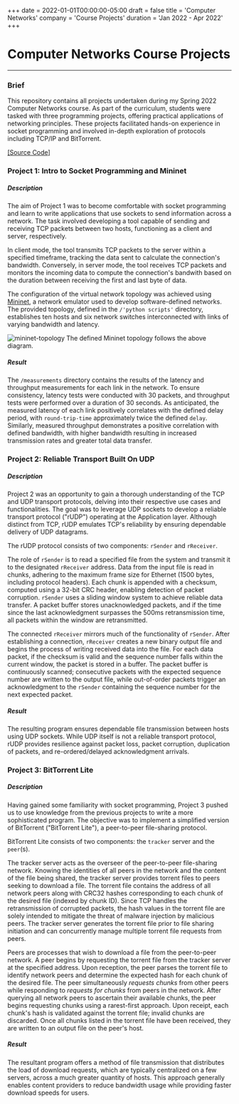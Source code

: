 +++
date = 2022-01-01T00:00:00-05:00
draft = false
title = 'Computer Networks'
company = 'Course Projects'
duration = 'Jan 2022 - Apr 2022'
+++

# Computer Networks Course Projects

***

### Brief

This repository contains all projects undertaken during my Spring 2022 Computer Networks course. As part of the curriculum, students were tasked with three programming projects, offering practical applications of networking principles. These projects facilitated hands-on experience in socket programming and involved in-depth exploration of protocols including TCP/IP and BitTorrent.

[[Source Code]](https://github.com/meshinc1/computer-networks/tree/main)

### Project 1: Intro to Socket Programming and Mininet

##### Description

The aim of Project 1 was to become comfortable with socket programming and learn to write applications that use sockets to send information across a network. The task involved developing a tool capable of sending and receiving TCP packets between two hosts, functioning as a client and server, respectively.

In client mode, the tool transmits TCP packets to the server within a specified timeframe, tracking the data sent to calculate the connection's bandwidth. Conversely, in server mode, the tool receives TCP packets and monitors the incoming data to compute the connection's bandwith based on the duration between receiving the first and last byte of data.

The configuration of the virtual network topology was achieved using [Mininet](https://mininet.org/), a network emulator used to develop software-defined networks. The provided topology, defined in the `/'python scripts'` directory, establishes ten hosts and six network switches interconnected with links of varying bandwidth and latency. 

![mininet-topology](https://github.com/meshinc1/computer-networks/assets/63004334/501343d2-2462-41ff-999c-c56e8c4b10dd)
The defined Mininet topology follows the above diagram.

##### Result

The `/measurements` directory contains the results of the latency and throughput measurements for each link in the network. To ensure consistency, latency tests were conducted with 30 packets, and throughput tests were performed over a duration of 30 seconds. As anticipated, the measured latency of each link positively correlates with the defined delay period, with `round-trip-time` approximately twice the defined `delay`. Similarly, measured throughput demonstrates a positive correlation with defined bandwidth, with higher bandwidth resulting in increased transmission rates and greater total data transfer.

### Project 2: Reliable Transport Built On UDP

##### Description

Project 2 was an opportunity to gain a thorough understanding of the TCP and UDP transport protocols, delving into their respective use cases and functionalities. The goal was to leverage UDP sockets to develop a reliable transport protocol ("rUDP") operating at the Application layer. Although distinct from TCP, rUDP emulates TCP's reliability by ensuring dependable delivery of UDP datagrams.

The rUDP protocol consists of two components: `rSender` and `rReceiver`. 

The role of `rSender` is to read a specified file from the system and transmit it to the designated `rReceiver` address. Data from the input file is read in chunks, adhering to the maximum frame size for Ethernet (1500 bytes, including protocol headers). Each chunk is appended with a checksum, computed using a 32-bit CRC header, enabling detection of packet corruption. `rSender` uses a sliding window system to achieve reliable data transfer. A packet buffer stores unacknowledged packets, and if the time since the last acknowledgment surpasses the 500ms retransmission time, all packets within the window are retransmitted.

The connected `rReceiver` mirrors much of the functionality of `rSender`. After establishing a connection, `rReceiver` creates a new binary output file and begins the process of writing received data into the file. For each data packet, if the checksum is valid and the sequence number falls within the current window, the packet is stored in a buffer. The packet buffer is continuously scanned; consecutive packets with the expected sequence number are written to the output file, while out-of-order packets trigger an acknowledgment to the `rSender` containing the sequence number for the next expected packet. 

##### Result

The resulting program ensures dependable file transmission between hosts using UDP sockets. While UDP itself is not a reliable transport protocol, rUDP provides resilience against packet loss, packet corruption, duplication of packets, and re-ordered/delayed acknowledgment arrivals.

### Project 3: BitTorrent Lite

##### Description

Having gained some familiarity with socket programming, Project 3 pushed us to use knowledge from the previous projects to write a more sophisticated program. The objective was to implement a simplified version of BitTorrent ("BitTorrent Lite"), a peer-to-peer file-sharing protocol.

BitTorrent Lite consists of two components: the `tracker` server and the `peer`(s). 

The tracker server acts as the overseer of the peer-to-peer file-sharing network. Knowing the identities of all peers in the network and the content of the file being shared, the tracker server provides torrent files to peers seeking to download a file. The torrent file contains the address of all network peers along with CRC32 hashes corresponding to each chunk of the desired file (indexed by chunk ID). Since TCP handles the retransmission of corrupted packets, the hash values in the torrent file are solely intended to mitigate the threat of malware injection by malicious peers. The tracker server generates the torrent file prior to file sharing initiation and can concurrently manage multiple torrent file requests from peers.

Peers are processes that wish to download a file from the peer-to-peer network. A peer begins by requesting the torrent file from the tracker server at the specified address. Upon reception, the peer parses the torrent file to identify network peers and determine the expected hash for each chunk of the desired file. The peer simultaneously *requests chunks* from other peers while responding to *requests for chunks* from peers in the network. After querying all network peers to ascertain their available chunks, the peer begins requesting chunks using a rarest-first approach. Upon receipt, each chunk's hash is validated against the torrent file; invalid chunks are discarded. Once all chunks listed in the torrent file have been received, they are written to an output file on the peer's host.

##### Result

The resultant program offers a method of file transmission that distributes the load of download requests, which are typically centralized on a few servers, across a much greater quantity of hosts. This approach generally enables content providers to reduce bandwidth usage while providing faster download speeds for users.
